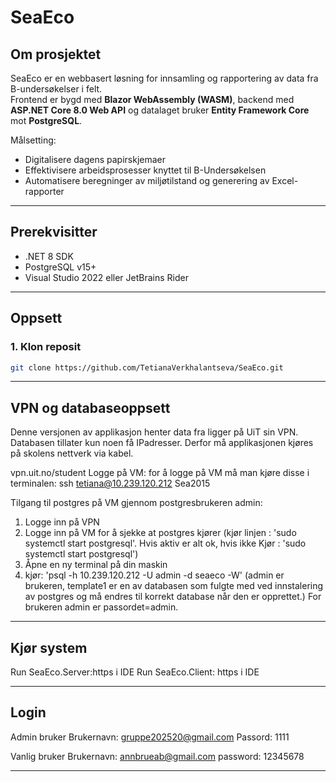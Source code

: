 # SeaEco

## Om prosjektet

SeaEco er en webbasert løsning for innsamling og rapportering av data fra B-undersøkelser i felt.  
Frontend er bygd med **Blazor WebAssembly (WASM)**, backend med **ASP.NET Core 8.0 Web API** og datalaget bruker **Entity Framework Core** mot **PostgreSQL**.

Målsetting:
- Digitalisere dagens papirskjemaer
- Effektivisere arbeidsprosesser knyttet til B-Undersøkelsen
- Automatisere beregninger av miljøtilstand og generering av Excel-rapporter

---

## Prerekvisitter

- .NET 8 SDK
- PostgreSQL v15+
- Visual Studio 2022 eller JetBrains Rider 


---

## Oppsett

### 1. Klon reposit

```bash
git clone https://github.com/TetianaVerkhalantseva/SeaEco.git
```

--- 
## VPN og databaseoppsett

Denne versjonen av applikasjon henter data fra ligger på UiT sin VPN. Databasen tillater kun noen få IPadresser. Derfor må applikasjonen kjøres på skolens nettverk via kabel.

vpn.uit.no/student
Logge på VM: for å logge på VM må man kjøre disse i terminalen:
ssh tetiana@10.239.120.212
Sea2015

Tilgang til postgres på VM gjennom postgresbrukeren admin:
1. Logge inn på VPN
2. Logge inn på VM for å sjekke at postgres kjører (kjør linjen : 'sudo systemctl start postgresql'. Hvis aktiv er alt ok, hvis ikke Kjør : 'sudo systemctl start postgresql')
3. Åpne en ny terminal på din maskin
4. kjør: 'psql -h 10.239.120.212 -U admin -d seaeco -W' (admin er brukeren, template1 er en av databasen som fulgte med ved innstalering av postgres og må endres til korrekt database når den er opprettet.)
   For brukeren admin er passordet=admin. 

--- 

## Kjør system
Run SeaEco.Server:https i IDE
Run SeaEco.Client: https i IDE

--- 
## Login
Admin bruker
Brukernavn: gruppe202520@gmail.com
Passord: 1111

Vanlig bruker
Brukernavn: annbrueab@gmail.com
password: 12345678

--- 
